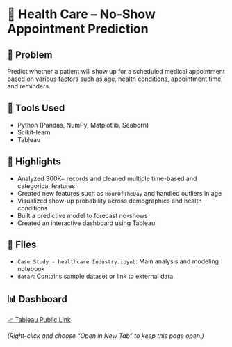 # 🏥 Health Care – No-Show Appointment Prediction

## 📌 Problem
Predict whether a patient will show up for a scheduled medical appointment based on various factors such as age, health conditions, appointment time, and reminders.

## 🔧 Tools Used
- Python (Pandas, NumPy, Matplotlib, Seaborn)
- Scikit-learn
- Tableau

## 🚀 Highlights
- Analyzed 300K+ records and cleaned multiple time-based and categorical features
- Created new features such as `HourOfTheDay` and handled outliers in age
- Visualized show-up probability across demographics and health conditions
- Built a predictive model to forecast no-shows
- Created an interactive dashboard using Tableau

## 📁 Files
- `Case Study - healthcare Industry.ipynb`: Main analysis and modeling notebook
- `data/`: Contains sample dataset or link to external data

## 📊 Dashboard 
[📈 Tableau Public Link](https://public.tableau.com/views/Healthcare_16036892554510/HealthcareDashboard)

<i>(Right-click and choose “Open in New Tab” to keep this page open.)</i>
